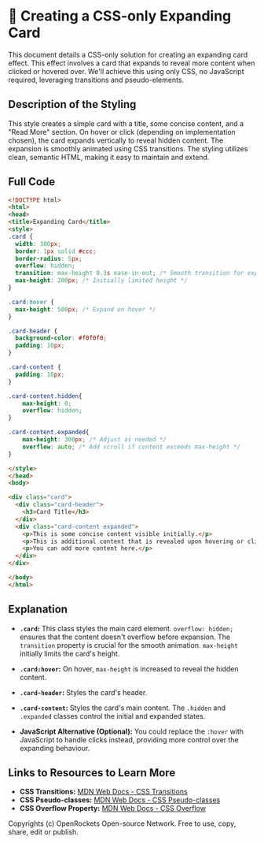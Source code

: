 # 🐞 Creating a CSS-only Expanding Card


This document details a CSS-only solution for creating an expanding card effect.  This effect involves a card that expands to reveal more content when clicked or hovered over. We'll achieve this using only CSS, no JavaScript required, leveraging transitions and pseudo-elements.

## Description of the Styling

This style creates a simple card with a title, some concise content, and a "Read More" section.  On hover or click (depending on implementation chosen), the card expands vertically to reveal hidden content.  The expansion is smoothly animated using CSS transitions. The styling utilizes clean, semantic HTML, making it easy to maintain and extend.


## Full Code

```html
<!DOCTYPE html>
<html>
<head>
<title>Expanding Card</title>
<style>
.card {
  width: 300px;
  border: 1px solid #ccc;
  border-radius: 5px;
  overflow: hidden;
  transition: max-height 0.3s ease-in-out; /* Smooth transition for expansion */
  max-height: 200px; /* Initially limited height */
}

.card:hover {
  max-height: 500px; /* Expand on hover */
}

.card-header {
  background-color: #f0f0f0;
  padding: 10px;
}

.card-content {
  padding: 10px;
}

.card-content.hidden{
    max-height: 0;
    overflow: hidden;
}

.card-content.expanded{
    max-height: 300px; /* Adjust as needed */
    overflow: auto; /* Add scroll if content exceeds max-height */
}

</style>
</head>
<body>

<div class="card">
  <div class="card-header">
    <h3>Card Title</h3>
  </div>
  <div class="card-content expanded">
    <p>This is some concise content visible initially.</p>
    <p>This is additional content that is revealed upon hovering or clicking.</p>
    <p>You can add more content here.</p>
  </div>
</div>

</body>
</html>
```


## Explanation

* **`.card`:** This class styles the main card element. `overflow: hidden;` ensures that the content doesn't overflow before expansion. The `transition` property is crucial for the smooth animation.  `max-height` initially limits the card's height.

* **`.card:hover`:** On hover, `max-height` is increased to reveal the hidden content.

* **`.card-header`:** Styles the card's header.

* **`.card-content`:** Styles the card's main content.  The `.hidden` and `.expanded` classes control the initial and expanded states.

* **JavaScript Alternative (Optional):**  You could replace the `:hover` with JavaScript to handle clicks instead, providing more control over the expanding behaviour.


## Links to Resources to Learn More

* **CSS Transitions:** [MDN Web Docs - CSS Transitions](https://developer.mozilla.org/en-US/docs/Web/CSS/transition)
* **CSS Pseudo-classes:** [MDN Web Docs - CSS Pseudo-classes](https://developer.mozilla.org/en-US/docs/Web/CSS/Pseudo-classes)
* **CSS Overflow Property:** [MDN Web Docs - CSS Overflow](https://developer.mozilla.org/en-US/docs/Web/CSS/overflow)


Copyrights (c) OpenRockets Open-source Network. Free to use, copy, share, edit or publish.

